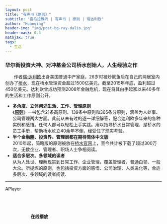 ```yaml
---
layout: post
title: "有声书《原则》"
subtitle: "喜马拉雅听 | 有声书 | 原则 | 瑞达利欧"
author: "Huanqing"
header-img: "img/post-bg-ray-dalio.jpg"
header-mask: 0.3
mathjax: true
tags:
  - 生活
---
```


### 华尔街投资大神、对冲基金公司桥水创始人，人生经验之作  
　　作者[瑞·达利欧](https://en.wikipedia.org/wiki/Ray_Dalio)出身美国普通中产家庭，26岁时被炒鱿鱼后在自己的两居室内创办了[桥水](https://en.wikipedia.org/wiki/Bridgewater_Associates)，现在桥水管理资金超过1500亿美元，截至2015年年底，盈利超过450亿美元。达利欧曾成功预测2008年金融危机，现在将其白手起家以来40多年的生活和工作原则公开。

- **多角度、立体阐述生活、工作、管理原则**  
《**[原则](https://www.principles.com/)**》一书包含21条高原则、139条中原则和365条分原则，涵盖为人处事、公司管理两大方面。此前从未有过的逐一详细解答，配合达利欧多年来的各种实例和感悟。任何人都可以轻松上手实践。用以指导桥水日常管理，是桥水的员工手册，帮助桥水屹立40余年不倒，经受住了现实考验。
- **半个金融圈、投资界、管理层都在期待简体中文版**  
2010年起，简略版的原则被放在[桥水官网](https://www.bridgewater.com/)上，至今共计被下载了超过300万次，无数企业、管理者、职场人士争相阅读。
- **适合多层次、多领域的读者**  
从为人处世、理解现实到日常工作、企业管理，覆盖管理者、普通白领、一般大众。所提炼的原则，也包括投资方面的感悟、公司治理、人类进化等，合适多层次、多领域的读者阅读.   



------
APlayer

<html>
<head>
    <link href="https://cdn.bootcss.com/aplayer/1.10.1/APlayer.min.css" rel="stylesheet">
    <script src="https://cdn.bootcss.com/aplayer/1.10.1/APlayer.min.js"></script>
    <style>
        .demo{width:340px;margin:60px auto 10px auto}
        .demo p{padding:10px 0}
    </style>
</head>
<body>
    <div class="demo">
        <p><strong>在线播放</strong></p>
        <div id="player1">
        </div>
    </div>
    <script>
        var ap = new APlayer
                ({
                  container: document.getElementById('player1'),
                  mini: false,
                  autoplay: false,
                  theme: '#FADFA3',
                  loop: 'all',
                  order: 'list',
                  preload: 'auto',
                  volume: 0.7,
                  mutex: true,
                  listFolded: false,
                  listMaxHeight: 90,
                  audio: [
                      {
                          name: '中文版序',
                          artist: '《原则》',
                          url: 'https://yiqixie.com/d/loadimage?id=-4805362471166820524',
                          //url: 'https://files.catbox.moe/ydrtd9.mp3',
                          cover: 'https://raw.githubusercontent.com/huanqingwu/huanqingwu.github.io/master/img/audio-bg-PRINCIPLES.jpg',
                          theme: '#46718b'
                      },
                      {
                          name: '导言',
                          artist: '《原则》',
                          url: 'https://files.catbox.moe/mwtmd9.mp3',
                          cover: 'https://raw.githubusercontent.com/huanqingwu/huanqingwu.github.io/master/img/audio-bg-PRINCIPLES.jpg',
                          theme: '#46718b'
                      },
                      {
                          name: '我的探险召唤（1949—1967年）',
                          artist: '《原则》',
                          url: 'https://files.catbox.moe/jkn0wp.mp3',
                          cover: 'https://raw.githubusercontent.com/huanqingwu/huanqingwu.github.io/master/img/audio-bg-PRINCIPLES.jpg',
                          theme: '#46718b'
                      },
                      {
                          name: '跨越门槛（1967—1979年）（上）',
                          artist: '《原则》',
                          url: 'https://files.catbox.moe/mjtt51.mp3',
                          cover: 'https://raw.githubusercontent.com/huanqingwu/huanqingwu.github.io/master/img/audio-bg-PRINCIPLES.jpg',
                          theme: '#46718b'
                      },
                      {
                          name: '跨越门槛（1967—1979年）（下）',
                          artist: '《原则》',
                          url: 'https://files.catbox.moe/ofabjy.mp3',
                          cover: 'https://raw.githubusercontent.com/huanqingwu/huanqingwu.github.io/master/img/audio-bg-PRINCIPLES.jpg',
                          theme: '#46718b'
                      },
                      {
                          name: '我的低谷（1979—1982）',
                          artist: '《原则》',
                          url: 'https://files.catbox.moe/xo5elo.mp3',
                          cover: 'https://raw.githubusercontent.com/huanqingwu/huanqingwu.github.io/master/img/audio-bg-PRINCIPLES.jpg',
                          theme: '#46718b'
                      },
                      {
                          name: '我的试炼之路（1983—1994）（上）',
                          artist: '《原则》',
                          url: 'https://files.catbox.moe/2gvaha.mp3',
                          cover: 'https://raw.githubusercontent.com/huanqingwu/huanqingwu.github.io/master/img/audio-bg-PRINCIPLES.jpg',
                          theme: '#46718b'
                      },
                      {
                          name: '我的试炼之路（1983—1994）（中）',
                          artist: '《原则》',
                          url: 'https://files.catbox.moe/0ankby.mp3',
                          cover: 'https://raw.githubusercontent.com/huanqingwu/huanqingwu.github.io/master/img/audio-bg-PRINCIPLES.jpg',
                          theme: '#46718b'
                      },
                      {
                          name: '我的试炼之路（1983—1994）（下）',
                          artist: '《原则》',
                          url: 'https://files.catbox.moe/bll438.mp3',
                          cover: 'https://raw.githubusercontent.com/huanqingwu/huanqingwu.github.io/master/img/audio-bg-PRINCIPLES.jpg',
                          theme: '#46718b'
                      },
                      {
                          name: '终极恩惠（1995—2010）（上）',
                          artist: '《原则》',
                          url: 'https://files.catbox.moe/f18vat.mp3',
                          cover: 'https://raw.githubusercontent.com/huanqingwu/huanqingwu.github.io/master/img/audio-bg-PRINCIPLES.jpg',
                          theme: '#46718b'
                      },
                      {
                          name: '终极恩惠（1995—2010）（下）',
                          artist: '《原则》',
                          url: 'https://files.catbox.moe/r0pl0f.mp3',
                          cover: 'https://raw.githubusercontent.com/huanqingwu/huanqingwu.github.io/master/img/audio-bg-PRINCIPLES.jpg',
                          theme: '#46718b'
                      },
                      {
                          name: '回报恩惠（2011—2015）（上）',
                          artist: '《原则》',
                          url: 'https://files.catbox.moe/t7s95j.mp3',
                          cover: 'https://raw.githubusercontent.com/huanqingwu/huanqingwu.github.io/master/img/audio-bg-PRINCIPLES.jpg',
                          theme: '#46718b'
                      },
                      {
                          name: '回报恩惠（2011—2015）（中）',
                          artist: '《原则》',
                          url: 'https://files.catbox.moe/ns3al2.mp3',
                          cover: 'https://raw.githubusercontent.com/huanqingwu/huanqingwu.github.io/master/img/audio-bg-PRINCIPLES.jpg',
                          theme: '#46718b'
                      },
                      {
                          name: '回报恩惠（2011—2015）（下）',
                          artist: '《原则》',
                          url: 'https://files.catbox.moe/sj2i19.mp3',
                          cover: 'https://raw.githubusercontent.com/huanqingwu/huanqingwu.github.io/master/img/audio-bg-PRINCIPLES.jpg',
                          theme: '#46718b'
                      },
                      {
                          name: '最后的一年和最大的挑战（2016—2017）',
                          artist: '《原则》',
                          url: 'https://files.catbox.moe/jxbiff.mp3',
                          cover: 'https://raw.githubusercontent.com/huanqingwu/huanqingwu.github.io/master/img/audio-bg-PRINCIPLES.jpg',
                          theme: '#46718b'
                      },
                      {
                          name: '从更好的层面回顾',
                          artist: '《原则》',
                          url: 'https://files.catbox.moe/hkh8rs.mp3',
                          cover: 'https://raw.githubusercontent.com/huanqingwu/huanqingwu.github.io/master/img/audio-bg-PRINCIPLES.jpg',
                          theme: '#46718b'
                      },
                      {
                          name: '拥抱现实，应对现实（上）',
                          artist: '《原则》',
                          url: 'https://files.catbox.moe/236pd6.mp3',
                          cover: 'https://raw.githubusercontent.com/huanqingwu/huanqingwu.github.io/master/img/audio-bg-PRINCIPLES.jpg',
                          theme: '#46718b'
                      },
                      {
                          name: '拥抱现实，应对现实（下）',
                          artist: '《原则》',
                          url: 'https://files.catbox.moe/9p9bmv.mp3',
                          cover: 'https://raw.githubusercontent.com/huanqingwu/huanqingwu.github.io/master/img/audio-bg-PRINCIPLES.jpg',
                          theme: '#46718b'
                      },
                      {
                          name: '做到头脑极度开放（上）',
                          artist: '《原则》',
                          url: 'https://files.catbox.moe/an562u.mp3',
                          cover: 'https://raw.githubusercontent.com/huanqingwu/huanqingwu.github.io/master/img/audio-bg-PRINCIPLES.jpg',
                          theme: '#46718b'
                      },
                      {
                          name: '做到头脑极度开放（中）',
                          artist: '《原则》',
                          url: 'https://files.catbox.moe/atyyd4.mp3',
                          cover: 'https://raw.githubusercontent.com/huanqingwu/huanqingwu.github.io/master/img/audio-bg-PRINCIPLES.jpg',
                          theme: '#46718b'
                      },
                      {
                          name: '做到头脑极度开放（下）',
                          artist: '《原则》',
                          url: 'https://files.catbox.moe/p0m8ec.mp3',
                          cover: 'https://raw.githubusercontent.com/huanqingwu/huanqingwu.github.io/master/img/audio-bg-PRINCIPLES.jpg',
                          theme: '#46718b'
                      },
                      {
                          name: '理解人与人大不相同（上）',
                          artist: '《原则》',
                          url: 'https://files.catbox.moe/dztwcs.mp3',
                          cover: 'https://raw.githubusercontent.com/huanqingwu/huanqingwu.github.io/master/img/audio-bg-PRINCIPLES.jpg',
                          theme: '#46718b'
                      },
                      {
                          name: '理解人与人大不相同（中）',
                          artist: '《原则》',
                          url: 'https://files.catbox.moe/7k9tik.mp3',
                          cover: 'https://raw.githubusercontent.com/huanqingwu/huanqingwu.github.io/master/img/audio-bg-PRINCIPLES.jpg',
                          theme: '#46718b'
                      },
                      {
                          name: '理解人与人大不相同（下）',
                          artist: '《原则》',
                          url: 'https://files.catbox.moe/kgkzwd.mp3',
                          cover: 'https://raw.githubusercontent.com/huanqingwu/huanqingwu.github.io/master/img/audio-bg-PRINCIPLES.jpg',
                          theme: '#46718b'
                      },
                      {
                          name: '学习如何有效决策（上）',
                          artist: '《原则》',
                          url: 'https://files.catbox.moe/9wq8mp.mp3',
                          cover: 'https://raw.githubusercontent.com/huanqingwu/huanqingwu.github.io/master/img/audio-bg-PRINCIPLES.jpg',
                          theme: '#46718b'
                      },
                      {
                          name: '学习如何有效决策（下）',
                          artist: '《原则》',
                          url: 'https://files.catbox.moe/o0d9cr.mp3',
                          cover: 'https://raw.githubusercontent.com/huanqingwu/huanqingwu.github.io/master/img/audio-bg-PRINCIPLES.jpg',
                          theme: '#46718b'
                      },
                      {
                          name: '生活原则总结',
                          artist: '《原则》',
                          url: 'https://files.catbox.moe/uldn8p.mp3',
                          cover: 'https://raw.githubusercontent.com/huanqingwu/huanqingwu.github.io/master/img/audio-bg-PRINCIPLES.jpg',
                          theme: '#46718b'
                      },
                      {
                          name: '工作原则概要与列表（上）',
                          artist: '《原则》',
                          url: 'https://files.catbox.moe/96367f.mp3',
                          cover: 'https://raw.githubusercontent.com/huanqingwu/huanqingwu.github.io/master/img/audio-bg-PRINCIPLES.jpg',
                          theme: '#46718b'
                      },
                      {
                          name: '工作原则概要与列表（下）',
                          artist: '《原则》',
                          url: 'https://files.catbox.moe/aa0b7n.mp3',
                          cover: 'https://raw.githubusercontent.com/huanqingwu/huanqingwu.github.io/master/img/audio-bg-PRINCIPLES.jpg',
                          theme: '#46718b'
                      },
                      {
                          name: '相信极度求真和极度透明',
                          artist: '《原则》',
                          url: 'https://files.catbox.moe/wejxpb.mp3',
                          cover: 'https://raw.githubusercontent.com/huanqingwu/huanqingwu.github.io/master/img/audio-bg-PRINCIPLES.jpg',
                          theme: '#46718b'
                      },
                      {
                          name: '做有意义的工作，发展有意义的人际关系',
                          artist: '《原则》',
                          url: 'https://files.catbox.moe/x0a5id.mp3',
                          cover: 'https://raw.githubusercontent.com/huanqingwu/huanqingwu.github.io/master/img/audio-bg-PRINCIPLES.jpg',
                          theme: '#46718b'
                      },
                      {
                          name: '打造允许犯错，但不容忍罔顾教训、一错再错的文化',
                          artist: '《原则》',
                          url: 'hhttps://files.catbox.moe/y25uej.mp3',
                          cover: 'https://raw.githubusercontent.com/huanqingwu/huanqingwu.github.io/master/img/audio-bg-PRINCIPLES.jpg',
                          theme: '#46718b'
                      },
                      {
                          name: '求取共识并坚持',
                          artist: '《原则》',
                          url: 'https://files.catbox.moe/wwuymm.mp3',
                          cover: 'https://raw.githubusercontent.com/huanqingwu/huanqingwu.github.io/master/img/audio-bg-PRINCIPLES.jpg',
                          theme: '#46718b'
                      },
                      {
                          name: '做决策时要从观点的可信度出发',
                          artist: '《原则》',
                          url: 'https://files.catbox.moe/jukgf9.mp3',
                          cover: 'https://raw.githubusercontent.com/huanqingwu/huanqingwu.github.io/master/img/audio-bg-PRINCIPLES.jpg',
                          theme: '#46718b'
                      },
                      {
                          name: '知道如何超越分歧',
                          artist: '《原则》',
                          url: 'https://files.catbox.moe/4u2254.mp3',
                          cover: 'https://raw.githubusercontent.com/huanqingwu/huanqingwu.github.io/master/img/audio-bg-PRINCIPLES.jpg',
                          theme: '#46718b'
                      },
                      {
                          name: '比做什么事更重要的是找对做事的人',
                          artist: '《原则》',
                          url: 'https://files.catbox.moe/r7akk1.mp3',
                          cover: 'https://raw.githubusercontent.com/huanqingwu/huanqingwu.github.io/master/img/audio-bg-PRINCIPLES.jpg',
                          theme: '#46718b'
                      },
                      {
                          name: '要用对人，因为用人不当的代价高昂',
                          artist: '《原则》',
                          url: 'https://files.catbox.moe/uqkk5g.mp3',
                          cover: 'https://raw.githubusercontent.com/huanqingwu/huanqingwu.github.io/master/img/audio-bg-PRINCIPLES.jpg',
                          theme: '#46718b'
                      },
                      {
                          name: '持续培训、测试、评估和调配员工（上）',
                          artist: '《原则》',
                          url: 'https://files.catbox.moe/5te62q.mp3',
                          cover: 'https://raw.githubusercontent.com/huanqingwu/huanqingwu.github.io/master/img/audio-bg-PRINCIPLES.jpg',
                          theme: '#46718b'
                      },
                      {
                          name: '持续培训、测试、评估和调配员工（下）',
                          artist: '《原则》',
                          url: 'https://files.catbox.moe/j0t4dh.mp3',
                          cover: 'https://raw.githubusercontent.com/huanqingwu/huanqingwu.github.io/master/img/audio-bg-PRINCIPLES.jpg',
                          theme: '#46718b'
                      },
                      {
                          name: '像操作一部机器那样进行管理以实现目标（上）',
                          artist: '《原则》',
                          url: 'https://files.catbox.moe/vwu68s.mp3',
                          cover: 'https://raw.githubusercontent.com/huanqingwu/huanqingwu.github.io/master/img/audio-bg-PRINCIPLES.jpg',
                          theme: '#46718b'
                      },
                      {
                          name: '像操作一部机器那样进行管理以实现目标（下）',
                          artist: '《原则》',
                          url: 'https://files.catbox.moe/ws4ahb.mp3',
                          cover: 'https://raw.githubusercontent.com/huanqingwu/huanqingwu.github.io/master/img/audio-bg-PRINCIPLES.jpg',
                          theme: '#46718b'
                      },
                      {
                          name: '发现问题，不容忍问题',
                          artist: '《原则》',
                          url: 'https://files.catbox.moe/ory7zh.mp3',
                          cover: 'https://raw.githubusercontent.com/huanqingwu/huanqingwu.github.io/master/img/audio-bg-PRINCIPLES.jpg',
                          theme: '#46718b'
                      },
                      {
                          name: '诊断问题，探究根源',
                          artist: '《原则》',
                          url: 'https://files.catbox.moe/ub6x5w.mp3',
                          cover: 'https://raw.githubusercontent.com/huanqingwu/huanqingwu.github.io/master/img/audio-bg-PRINCIPLES.jpg',
                          theme: '#46718b'
                      },
                      {
                          name: '改进机器，解决问题（上）',
                          artist: '《原则》',
                          url: 'https://files.catbox.moe/tp9fyg.mp3',
                          cover: 'https://raw.githubusercontent.com/huanqingwu/huanqingwu.github.io/master/img/audio-bg-PRINCIPLES.jpg',
                          theme: '#46718b'
                      },
                      {
                          name: '改进机器，解决问题（下）',
                          artist: '《原则》',
                          url: 'https://files.catbox.moe/w4lwe7.mp3',
                          cover: 'https://raw.githubusercontent.com/huanqingwu/huanqingwu.github.io/master/img/audio-bg-PRINCIPLES.jpg',
                          theme: '#46718b'
                      },
                      {
                          name: '按既定计划行事',
                          artist: '《原则》',
                          url: 'https://files.catbox.moe/7l33tg.mp3',
                          cover: 'https://raw.githubusercontent.com/huanqingwu/huanqingwu.github.io/master/img/audio-bg-PRINCIPLES.jpg',
                          theme: '#46718b'
                      },
                      {
                          name: '运用工具和行为准则指导工作',
                          artist: '《原则》',
                          url: 'https://files.catbox.moe/5nvvme.mp3',
                          cover: 'https://raw.githubusercontent.com/huanqingwu/huanqingwu.github.io/master/img/audio-bg-PRINCIPLES.jpg',
                          theme: '#46718b'
                      },
                      {
                          name: '千万别忽视了公司治理',
                          artist: '《原则》',
                          url: 'https://files.catbox.moe/ubzatt.mp3',
                          cover: 'https://raw.githubusercontent.com/huanqingwu/huanqingwu.github.io/master/img/audio-bg-PRINCIPLES.jpg',
                          theme: '#46718b'
                      },
                      {
                          name: '结语及附录',
                          artist: '《原则》',
                          url: 'https://files.catbox.moe/bnow56.mp3',
                          cover: 'https://raw.githubusercontent.com/huanqingwu/huanqingwu.github.io/master/img/audio-bg-PRINCIPLES.jpg',
                          theme: '#46718b'
                      },

                  ]
                });
        ap.init();
    </script>
</body>
